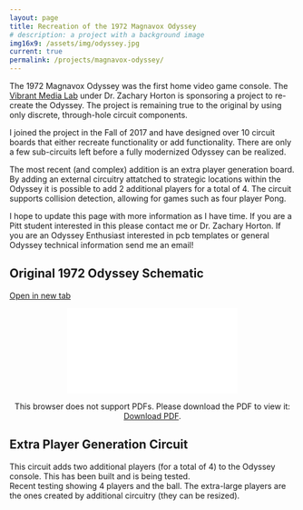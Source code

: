 ```yaml
---
layout: page
title: Recreation of the 1972 Magnavox Odyssey
# description: a project with a background image
img16x9: /assets/img/odyssey.jpg
current: true
permalink: /projects/magnavox-odyssey/
---
```


The 1972 Magnavox Odyssey was the first home video game console. The <a href="http://vml.pitt.edu/">Vibrant Media Lab</a> under Dr. Zachary Horton is sponsoring a project to re-create the Odyssey. The project is remaining true to the original by using only discrete, through-hole circuit components.

I joined the project in the Fall of 2017 and have designed over 10 circuit boards that either recreate functionality or add functionality. There are only a few sub-circuits left before a fully modernized Odyssey can be realized.

The most recent (and complex) addition is an extra player generation board. By adding an external circuitry attatched to strategic locations within the Odyssey it is possible to add 2 additional players for a total of 4. The circuit supports collision detection, allowing for games such as four player Pong.

I hope to update this page with more information as I have time. If you are a Pitt student interested in this please contact me or Dr. Zachary Horton. If you are an Odyssey Enthusiast interested in pcb templates or general Odyssey technical information send me an email!

## Original 1972 Odyssey Schematic
<a href="/assets/pdf/odyssey-schematic.pdf" target="_blank">Open in new tab</a>
<center>
<object data="/assets/pdf/odyssey-schematic.pdf" type="application/pdf" width="560" height="400">
    <embed src="/assets/pdf/odyssey-schematic.pdf">
        <p>This browser does not support PDFs. Please download the PDF to view it: <a href="/assets/pdf/odyssey-schematic.pdf">Download PDF</a>.</p>
    </embed>
</object>
</center>

## Extra Player Generation Circuit
<div class="img_row">
    <img class="col three left" src="{{ site.baseurl }}/assets/img/odyssey-extra-player-gen-brd.jpg" alt="" title="Odyssey Extra Player Generator"/>
</div>
<div class="col three caption">
    This circuit adds two additional players (for a total of 4) to the Odyssey console. This has been built and is being tested.
</div>

<div class="img_row">
    <img class="col three left" src="{{ site.baseurl }}/assets/img/odyssey-4-player.jpg" alt="" title="4 player Odyssey"/>
</div>
<div class="col three caption">
    Recent testing showing 4 players and the ball. The extra-large players are the ones created by additional circuitry (they can be resized).
</div>